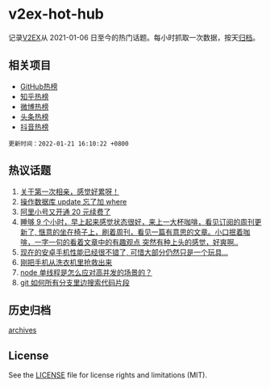 # v2ex-hot-hub

 记录[V2EX](https://www.v2ex.com/)从 2021-01-06 日至今的热门话题。每小时抓取一次数据，按天[归档](archives)。
 
 ## 相关项目

- [GitHub热榜](https://github.com/lonnyzhang423/github-hot-hub)
- [知乎热榜](https://github.com/lonnyzhang423/zhihu-hot-hub)
- [微博热榜](https://github.com/lonnyzhang423/weibo-hot-hub)
- [头条热榜](https://github.com/lonnyzhang423/toutiao-hot-hub)
- [抖音热榜](https://github.com/lonnyzhang423/douyin-hot-hub)


 `更新时间：2022-01-21 16:10:22 +0800`

## 热议话题

1. [关于第一次相亲，感觉好累呀！](https://www.v2ex.com/t/829633)
1. [操作数据库 update 忘了加 where](https://www.v2ex.com/t/829615)
1. [阿里小号又开通 20 元续费了](https://www.v2ex.com/t/829607)
1. [睡够 9 个小时，早上起来感觉状态很好，来上一大杯咖啡，看见订阅的周刊更新了, 惬意的坐在椅子上，刷着周刊，看见一篇有意思的文章。小口抿着咖啡，一字一句的看着文章中的有趣观点 突然有种上头的感觉，好爽啊..](https://www.v2ex.com/t/829619)
1. [现在的安卓手机性能已经很不错了, 可惜大部分仍然只是一个玩具...](https://www.v2ex.com/t/829575)
1. [刚把手机从洗衣机里抢救出来](https://www.v2ex.com/t/829573)
1. [node 单线程是怎么应对高并发的场景的？](https://www.v2ex.com/t/829521)
1. [git 如何所有分支里边搜索代码片段](https://www.v2ex.com/t/829528)

## 历史归档

[archives](archives)

## License

See the [LICENSE](LICENSE) file for license rights and limitations (MIT).
